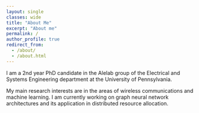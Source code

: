 ```yaml
---
layout: single
classes: wide
title: "About Me"
excerpt: "About me"
permalink: /
author_profile: true
redirect_from: 
  - /about/
  - /about.html
---
```



I am a 2nd year PhD candidate in the Alelab group of the Electrical and Systems Engineering department at the University of Pennsylvania.<br>

My main research interests are in the areas of wireless communications and machine learning. I am currently working on graph neural network architectures and its application in distributed resource allocation.
